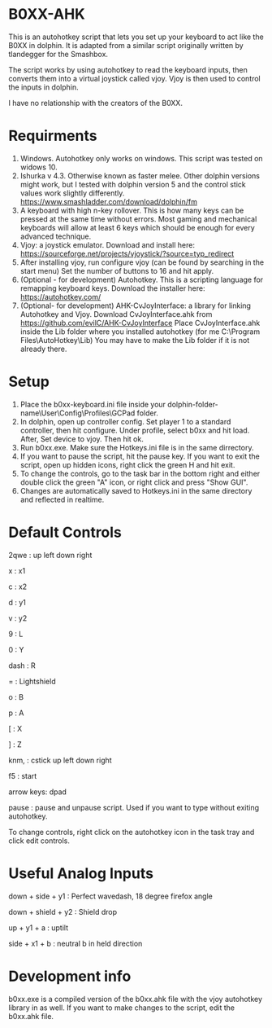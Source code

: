 # B0XX-AHK

This is an autohotkey script that lets you set up your keyboard to act like the B0XX in dolphin. It is adapted from a similar script originally written by tlandegger for the Smashbox.

The script works by using autohotkey to read the keyboard inputs, then converts them into a virtual joystick called vjoy. Vjoy is then used to control the inputs in dolphin.

I have no relationship with the creators of the B0XX. 

# Requirments
1. Windows. Autohotkey only works on windows. This script was tested on widows 10.
2. Ishurka v 4.3. Otherwise known as faster melee. Other dolphin versions might work, but I tested with dolphin version 5 and the control stick values work slightly differently. https://www.smashladder.com/download/dolphin/fm
3. A keyboard with high n-key rollover. This is how many keys can be pressed at the same time without errors. Most gaming and mechanical keyboards will allow at least 6 keys which should be enough for every advanced technique.
4. Vjoy: a joystick emulator. Download and install here: https://sourceforge.net/projects/vjoystick/?source=typ_redirect
5. After installing vjoy, run configure vjoy (can be found by searching in the start menu) Set the number of buttons to 16 and hit apply.
6. (Optional - for development) Autohotkey. This is a scripting language for remapping keyboard keys. Download the installer here: https://autohotkey.com/
7. (Optional- for development) AHK-CvJoyInterface: a library for linking Autohotkey and Vjoy. Download CvJoyInterface.ahk from https://github.com/evilC/AHK-CvJoyInterface Place CvJoyInterface.ahk inside the Lib folder where you installed autohotkey (for me C:\Program Files\AutoHotkey\Lib) You may have to make the Lib folder if it is not already there. 

# Setup
1. Place the b0xx-keyboard.ini file inside your dolphin-folder-name\User\Config\Profiles\GCPad folder. 
2. In dolphin, open up controller config. Set player 1 to a standard controller, then hit configure. Under profile, select b0xx and hit load. After, Set device to vjoy. Then hit ok.
3. Run b0xx.exe. Make sure the Hotkeys.ini file is in the same dirrectory.
4. If you want to pause the script, hit the pause key. If you want to exit the script, open up hidden icons, right click the green H and hit exit.
6. To change the controls, go to the task bar in the bottom right and either double click the green "A" icon, or right click and press "Show GUI".
7. Changes are automatically saved to Hotkeys.ini in the same directory and reflected in realtime.

# Default Controls
2qwe : up left down right

x : x1

c : x2

d : y1

v : y2

9 : L

0 : Y

dash : R

= : Lightshield

o : B

p : A

[ : X

] : Z

knm, : cstick up left down right

f5 : start

arrow keys: dpad

pause : pause and unpause script. Used if you want to type without exiting autohotkey.

To change controls, right click on the autohotkey icon in the task tray and click edit controls.

# Useful Analog Inputs

down + side + y1 : Perfect wavedash, 18 degree firefox angle

down + shield + y2 : Shield drop

up + y1 + a : uptilt

side + x1 + b : neutral b in held direction

# Development info

b0xx.exe is a compiled version of the b0xx.ahk file with the vjoy autohotkey library in as well. If you want to make changes to the script, edit the b0xx.ahk file. 
